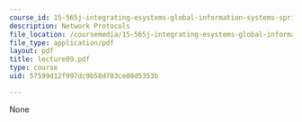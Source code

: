 ```yaml
---
course_id: 15-565j-integrating-esystems-global-information-systems-spring-2002
description: Network Protocols
file_location: /coursemedia/15-565j-integrating-esystems-global-information-systems-spring-2002/57599d12f997dc9b58d783ce08d5353b_lecture09.pdf
file_type: application/pdf
layout: pdf
title: lecture09.pdf
type: course
uid: 57599d12f997dc9b58d783ce08d5353b

---
```

None
